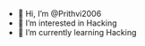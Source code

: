 - 👋 Hi, I’m @Prithvi2006
- 👀 I’m interested in Hacking 
- 🌱 I’m currently learning Hacking

<!---
Prithvi2006/Prithvi2006 is a ✨ special ✨ repository because its `README.md` (this file) appears on your GitHub profile.
You can click the Preview link to take a look at your changes.
--->
